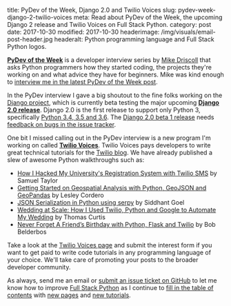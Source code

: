 title: PyDev of the Week, Django 2.0 and Twilio Voices
slug: pydev-week-django-2-twilio-voices
meta: Read about PyDev of the Week, the upcoming Django 2 release and Twilio Voices on Full Stack Python.
category: post
date: 2017-10-30
modified: 2017-10-30
headerimage: /img/visuals/email-post-header.jpg
headeralt: Python programming language and Full Stack Python logos.


[**PyDev of the Week**](https://www.blog.pythonlibrary.org/category/pydevoftheweek/) 
is a developer interview series by 
[Mike Driscoll](https://github.com/driscollis) that asks Python programmers 
how they started coding, the projects they're working on and what advice
they have for beginners. Mike was kind enough to 
[interview me in the latest PyDev of the Week post](https://www.blog.pythonlibrary.org/2017/10/30/pydev-of-the-week-matthew-makai/).

In the PyDev interview I gave a big shoutout to the fine folks working on the
[Django project](https://www.fullstackpython.com/django.html), which is 
currently beta testing the major upcoming
[**Django 2.0 release**](https://docs.djangoproject.com/en/2.0/releases/2.0/).
Django 2.0 is the first release to support only Python 3, specifically 
[Python 3.4, 3.5 and 3.6](https://docs.djangoproject.com/en/2.0/releases/2.0/#python-compatibility). 
The [Django 2.0 beta 1 release](https://www.djangoproject.com/weblog/2017/oct/16/django-20-beta-1-released/) 
needs
[feedback on bugs in the issue tracker](https://code.djangoproject.com/query?version=2.0&col=id&col=summary&col=status&col=owner&col=type&col=component&col=version&desc=1&order=id).

One bit I missed calling out in the PyDev interview is a new program I'm 
working on called [**Twilio Voices**](http://www.twiliovoices.com). Twilio
Voices pays developers to write great technical tutorials for the 
[Twilio blog](https://www.twilio.com/blog). We have already published a slew 
of awesome Python walkthroughs such as:

* [How I Hacked My University's Registration System with Twilio SMS](https://www.twilio.com/blog/2017/06/hacked-my-universitys-registration-system-python-twilio.html) by Samuel Taylor
* [Getting Started on Geospatial Analysis with Python, GeoJSON and GeoPandas](https://www.twilio.com/blog/2017/08/geospatial-analysis-python-geojson-geopandas.html) by Lesley Cordero
* [JSON Serialization in Python using serpy](https://www.twilio.com/blog/2017/08/json-serialization-in-python-using-serpy.html) by Siddhant Goel
* [Wedding at Scale: How I Used Twilio, Python and Google to Automate My Wedding](https://www.twilio.com/blog/2017/04/wedding-at-scale-how-i-used-twilio-python-and-google-to-automate-my-wedding.html) by Thomas Curtis
* [Never Forget A Friend’s Birthday with Python, Flask and Twilio](https://www.twilio.com/blog/2017/09/never-forget-friends-birthday-python-flask-twilio.html)
  by Bob Belderbos

Take a look at the [Twilio Voices page](http://www.twiliovoices.com/) and 
submit the interest form if you want to get paid to write code tutorials 
in any programming language of your choice. We'll take care of promoting your 
posts to the broader developer community.

As always, send me an email or [submit an issue ticket on GitHub](https://github.com/mattmakai/fullstackpython.com/issues) 
to let me know how to improve 
[Full Stack Python](https://www.fullstackpython.com/) 
as I continue to 
[fill in the table of contents](https://www.fullstackpython.com/table-of-contents.html) 
with [new pages](https://www.fullstackpython.com/change-log.html)
and 
[new tutorials](https://www.fullstackpython.com/blog.html).


